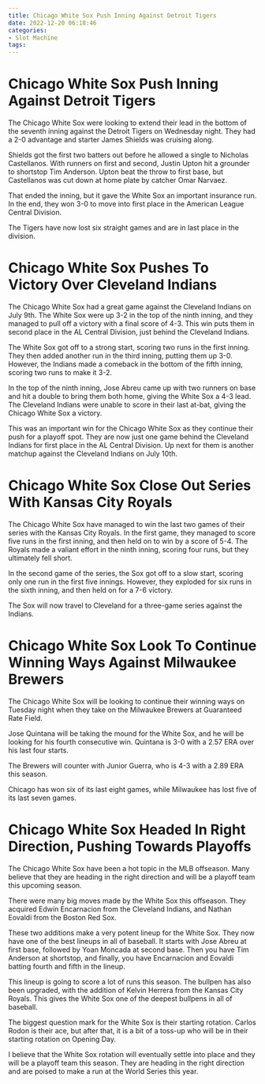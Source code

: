 ```yaml
---
title: Chicago White Sox Push Inning Against Detroit Tigers
date: 2022-12-20 06:18:46
categories:
- Slot Machine
tags:
---
```



#  Chicago White Sox Push Inning Against Detroit Tigers

The Chicago White Sox were looking to extend their lead in the bottom of the seventh inning against the Detroit Tigers on Wednesday night. They had a 2-0 advantage and starter James Shields was cruising along.

Shields got the first two batters out before he allowed a single to Nicholas Castellanos. With runners on first and second, Justin Upton hit a grounder to shortstop Tim Anderson. Upton beat the throw to first base, but Castellanos was cut down at home plate by catcher Omar Narvaez.

That ended the inning, but it gave the White Sox an important insurance run. In the end, they won 3-0 to move into first place in the American League Central Division.

The Tigers have now lost six straight games and are in last place in the division.

#  Chicago White Sox Pushes To Victory Over Cleveland Indians

The Chicago White Sox had a great game against the Cleveland Indians on July 9th. The White Sox were up 3-2 in the top of the ninth inning, and they managed to pull off a victory with a final score of 4-3. This win puts them in second place in the AL Central Division, just behind the Cleveland Indians.

The White Sox got off to a strong start, scoring two runs in the first inning. They then added another run in the third inning, putting them up 3-0. However, the Indians made a comeback in the bottom of the fifth inning, scoring two runs to make it 3-2.

In the top of the ninth inning, Jose Abreu came up with two runners on base and hit a double to bring them both home, giving the White Sox a 4-3 lead. The Cleveland Indians were unable to score in their last at-bat, giving the Chicago White Sox a victory.

This was an important win for the Chicago White Sox as they continue their push for a playoff spot. They are now just one game behind the Cleveland Indians for first place in the AL Central Division. Up next for them is another matchup against the Cleveland Indians on July 10th.

#  Chicago White Sox Close Out Series With Kansas City Royals

The Chicago White Sox have managed to win the last two games of their series with the Kansas City Royals. In the first game, they managed to score five runs in the first inning, and then held on to win by a score of 5-4. The Royals made a valiant effort in the ninth inning, scoring four runs, but they ultimately fell short.

In the second game of the series, the Sox got off to a slow start, scoring only one run in the first five innings. However, they exploded for six runs in the sixth inning, and then held on for a 7-6 victory.

The Sox will now travel to Cleveland for a three-game series against the Indians.

#  Chicago White Sox Look To Continue Winning Ways Against Milwaukee Brewers

The Chicago White Sox will be looking to continue their winning ways on Tuesday night when they take on the Milwaukee Brewers at Guaranteed Rate Field.

Jose Quintana will be taking the mound for the White Sox, and he will be looking for his fourth consecutive win. Quintana is 3-0 with a 2.57 ERA over his last four starts.

The Brewers will counter with Junior Guerra, who is 4-3 with a 2.89 ERA this season.

Chicago has won six of its last eight games, while Milwaukee has lost five of its last seven games.

#  Chicago White Sox Headed In Right Direction, Pushing Towards Playoffs

The Chicago White Sox have been a hot topic in the MLB offseason. Many believe that they are heading in the right direction and will be a playoff team this upcoming season.

There were many big moves made by the White Sox this offseason. They acquired Edwin Encarnacion from the Cleveland Indians, and Nathan Eovaldi from the Boston Red Sox.

These two additions make a very potent lineup for the White Sox. They now have one of the best lineups in all of baseball. It starts with Jose Abreu at first base, followed by Yoan Moncada at second base. Then you have Tim Anderson at shortstop, and finally, you have Encarnacion and Eovaldi batting fourth and fifth in the lineup.

This lineup is going to score a lot of runs this season. The bullpen has also been upgraded, with the addition of Kelvin Herrera from the Kansas City Royals. This gives the White Sox one of the deepest bullpens in all of baseball.

The biggest question mark for the White Sox is their starting rotation. Carlos Rodon is their ace, but after that, it is a bit of a toss-up who will be in their starting rotation on Opening Day.

I believe that the White Sox rotation will eventually settle into place and they will be a playoff team this season. They are heading in the right direction and are poised to make a run at the World Series this year.